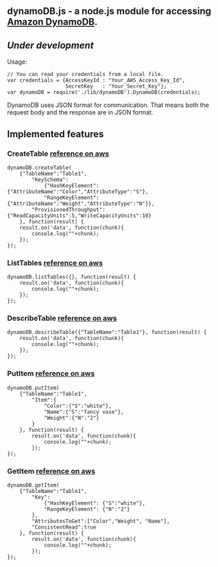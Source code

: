 ## dynamoDB.js - a node.js module for accessing [Amazon DynamoDB](http://aws.amazon.com/dynamodb/ "click to go to Amazon DynamoDB").
## *Under development*

Usage:

    // You can read your credentials from a local file.
    var credentials = {AccessKeyId : "Your_AWS_Access_Key_Id", 
                       SecretKey   : "Your_Secret_Key"}; 
    var dynamoDB = require('./lib/dynamoDB').DynamoDB(credentials);

DynamoDB uses JSON format for communication. That means both the request body and the response are in JSON format.
## Implemented features
### CreateTable [reference on aws](http://docs.amazonwebservices.com/amazondynamodb/latest/developerguide/API_CreateTable.html)

    dynamoDB.createTable(
        {"TableName":"Table1",
            "KeySchema":
                {"HashKeyElement":{"AttributeName":"Color","AttributeType":"S"},
                "RangeKeyElement":{"AttributeName":"Weight","AttributeType":"N"}},
            "ProvisionedThroughput":{"ReadCapacityUnits":5,"WriteCapacityUnits":10}
        }, function(result) {
        result.on('data', function(chunk){
            console.log(""+chunk);
        });
    });

### ListTables [reference on aws](http://docs.amazonwebservices.com/amazondynamodb/latest/developerguide/API_ListTables.html)

    dynamoDB.listTables({}, function(result) {
        result.on('data', function(chunk){
            console.log(""+chunk);
        });
    });

### DescribeTable [reference on aws](http://docs.amazonwebservices.com/amazondynamodb/latest/developerguide/API_DescribeTable.html)

    dynamoDB.describeTable({"TableName":"Table1"}, function(result) {
        result.on('data', function(chunk){
            console.log(""+chunk);
        });
    });

### PutItem [reference on aws](http://docs.amazonwebservices.com/amazondynamodb/latest/developerguide/API_PutItem.html)

    dynamoDB.putItem(
        {"TableName":"Table1",
            "Item":{
                "Color":{"S":"white"},
                "Name":{"S":"fancy vase"},
                "Weight":{"N":"2"}
            }
        }, function(result) {
            result.on('data', function(chunk){
                console.log(""+chunk);
            });
    });

### GetItem [reference on aws](http://docs.amazonwebservices.com/amazondynamodb/latest/developerguide/API_GetItem.html)

    dynamoDB.getItem(
        {"TableName":"Table1",
            "Key":
                {"HashKeyElement": {"S":"white"},
                "RangeKeyElement": {"N":"2"}
            },
            "AttributesToGet":["Color","Weight", "Name"],
            "ConsistentRead":true
        }, function(result) {
            result.on('data', function(chunk){
                console.log(""+chunk);
            });
    });
